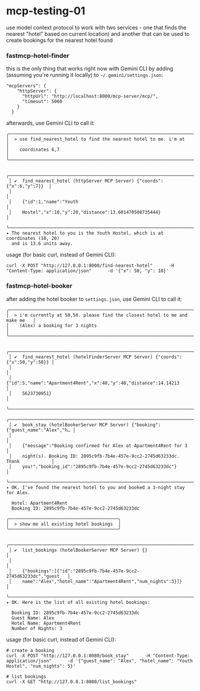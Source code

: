 # mcp-testing-01
use model context protocol to work with two services - one that finds the nearest "hotel" based on current location) and another that can be used to create bookings for the nearest hotel found


### fastmcp-hotel-finder

this is the only thing that works right now with Gemini CLI by adding (assuming you're running it locally) to `~/.gemini/settings.json`:
```
"mcpServers": {
    "httpServer": {
      "httpUrl": "http://localhost:8000/mcp-server/mcp/",
      "timeout": 5000
    }
  }
```

afterwards, use Gemini CLI to call it:

```
╭─────────────────────────────────────────────────────────────────────╮
│  > use find_nearest_hotel to find the nearest hotel to me. i'm at   │
│    coordinates 6,7                                                  │
╰─────────────────────────────────────────────────────────────────────╯

 ╭─────────────────────────────────────────────────────────────────────────╮
 │ ✔  find_nearest_hotel (httpServer MCP Server) {"coords":{"x":6,"y":7}}  │
 │                                                                         │
 │    {"id":1,"name":"Youth                                                │
 │    Hostel","x":10,"y":20,"distance":13.601470508735444}                 │
 ╰─────────────────────────────────────────────────────────────────────────╯
✦ The nearest hotel to you is the Youth Hostel, which is at coordinates (10, 20)
  and is 13.6 units away.
```

usage (for basic curl, instead of Gemini CLI):
```
curl -X POST "http://127.0.0.1:8000/find-nearest-hotel"      -H "Content-Type: application/json"      -d '{"x": 50, "y": 10}'
```

### fastmcp-hotel-booker

after adding the hotel booker to `settings.json`, use Gemini CLI to call it:
```
╭──────────────────────────────────────────────────────────────────────────────╮
│  > i'm currently at 50,50. please find the closest hotel to me and make me   │
│    (Alex) a booking for 3 nights                                             │
╰──────────────────────────────────────────────────────────────────────────────╯

 ╭─────────────────────────────────────────────────────────────────────────────────╮
 │ ✔  find_nearest_hotel (hotelFinderServer MCP Server) {"coords":{"x":50,"y":50}} │
 │                                                                                 │
 │    {"id":5,"name":"Apartment4Rent","x":40,"y":40,"distance":14.14213            │
 │    5623730951}                                                                  │
 ╰─────────────────────────────────────────────────────────────────────────────────╯
 ╭─────────────────────────────────────────────────────────────────────────────────╮
 │ ✔  book_stay (hotelBookerServer MCP Server) {"booking":{"guest_name":"Alex","h… │
 │                                                                                 │
 │    {"message":"Booking confirmed for Alex at Apartment4Rent for 3               │
 │    night(s). Booking ID: 2895c9fb-7b4e-457e-9cc2-2745d63233dc. Thank            │
 │    you!","booking_id":"2895c9fb-7b4e-457e-9cc2-2745d63233dc"}                   │
 ╰─────────────────────────────────────────────────────────────────────────────────╯
✦ OK. I've found the nearest hotel to you and booked a 3-night stay for Alex.

  Hotel: Apartment4Rent
  Booking ID: 2895c9fb-7b4e-457e-9cc2-2745d63233dc

╭─────────────────────────────────────────╮
│  > show me all existing hotel bookings  │
╰─────────────────────────────────────────╯

 ╭───────────────────────────────────────────────────────────────────────╮
 │ ✔  list_bookings (hotelBookerServer MCP Server) {}                    │
 │                                                                       │
 │    {"bookings":[{"id":"2895c9fb-7b4e-457e-9cc2-2745d63233dc","guest_  │
 │    name":"Alex","hotel_name":"Apartment4Rent","num_nights":3}]}       │
 ╰───────────────────────────────────────────────────────────────────────╯
✦ OK. Here is the list of all existing hotel bookings:

  Booking ID: 2895c9fb-7b4e-457e-9cc2-2745d63233dc
  Guest Name: Alex
  Hotel Name: Apartment4Rent
  Number of Nights: 3
```

usage (for basic curl, instead of Gemini CLI):
```
# create a booking
curl -X POST "http://127.0.0.1:8080/book_stay"      -H "Content-Type: application/json"      -d '{"guest_name": "Alex", "hotel_name": "Youth Hostel", "num_nights": 5}'

# list bookings
curl -X GET "http://127.0.0.1:8080/list_bookings"
```
